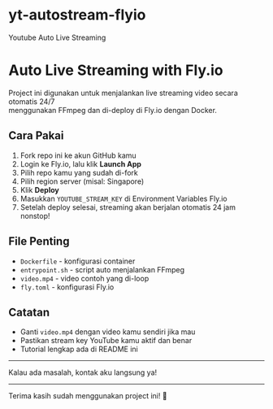# yt-autostream-flyio
Youtube Auto Live Streaming


# Auto Live Streaming with Fly.io

Project ini digunakan untuk menjalankan live streaming video secara otomatis 24/7  
menggunakan FFmpeg dan di-deploy di Fly.io dengan Docker.

## Cara Pakai

1. Fork repo ini ke akun GitHub kamu  
2. Login ke Fly.io, lalu klik **Launch App**  
3. Pilih repo kamu yang sudah di-fork  
4. Pilih region server (misal: Singapore)  
5. Klik **Deploy**  
6. Masukkan `YOUTUBE_STREAM_KEY` di Environment Variables Fly.io  
7. Setelah deploy selesai, streaming akan berjalan otomatis 24 jam nonstop!

## File Penting

- `Dockerfile` - konfigurasi container  
- `entrypoint.sh` - script auto menjalankan FFmpeg  
- `video.mp4` - video contoh yang di-loop  
- `fly.toml` - konfigurasi Fly.io

## Catatan

- Ganti `video.mp4` dengan video kamu sendiri jika mau  
- Pastikan stream key YouTube kamu aktif dan benar  
- Tutorial lengkap ada di README ini

---

Kalau ada masalah, kontak aku langsung ya!

---

Terima kasih sudah menggunakan project ini! 🚀
